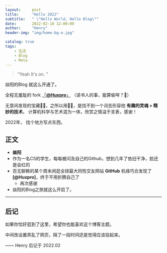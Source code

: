 ```yaml
---
layout:     post
title:      "Hello 2022"
subtitle:   " \"Hello World, Hello Blog\""
date:       2022-02-10 12:00:00
author:     "Henry"
header-img: "img/home-bg-o.jpg"

catalog: true
tags:
    - 生活
    - Blog
    - Meta
---
```


> “Yeah It's on. ”

燚阳的Blog 就这么开通了。



全程无羞耻的 fork [「**@Huxpro**」](https://github.com/huxpro) 
（读书人的事，能算偷咩？🐶）

无意间发现的宝藏🌟🌟，之所以用🌟🌟，是找不到一个词去形容他
**有趣的灵魂 + 精妙的技术**。
计算机科学与艺术混为一体，欣赏之情溢于言表，感谢！


2022年， 找个地方写点东西。



<p id = "build"></p>

## 正文



* **燚阳** 
* 作为一名CS的学生，每每被问及自己的Github，想到几年了依旧干净，脸还是会红的
* 百无聊赖的某个周末闲逛全球最大同性交友网站 **GitHub** 机缘巧合发现了 **[@Huxpro]**，终于不用折腾自己了
	* 再次感谢
* 燚阳的Blog之旅就这么开启了。



---



## 后记

如果你恰好逛到了这里，希望你也能喜欢这个博客主题。

中间改设置弄乱了网页，隔了一段时间还是觉得应该拾起来。

—— Henry 后记于 2022.02


